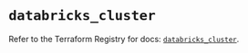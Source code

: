 # `databricks_cluster`

Refer to the Terraform Registry for docs: [`databricks_cluster`](https://registry.terraform.io/providers/databricks/databricks/1.39.0/docs/resources/cluster).
